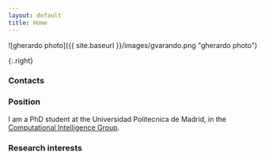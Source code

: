 ```yaml
---
layout: default
title: Home
---
```



![gherardo photo]({{ site.baseurl }}/images/gvarando.png "gherardo photo")

{:.right}
### Contacts

### Position

I am a PhD student at the Universidad Politecnica de Madrid, in the [Computational Intelligence Group](http://cig.fi.upm.es).


### Research interests 


